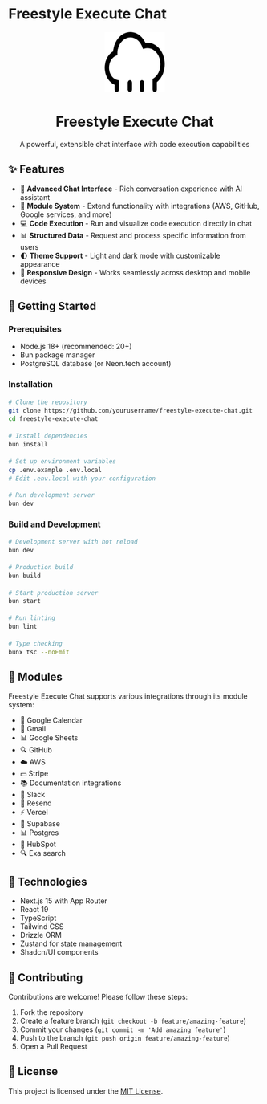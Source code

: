 # Freestyle Execute Chat

<div align="center">
  <img src="public/logo.svg" width="120" height="120" alt="Freestyle Execute Chat Logo" />
  <h1>Freestyle Execute Chat</h1>
  <p>A powerful, extensible chat interface with code execution capabilities</p>
</div>

## ✨ Features

- 💬 **Advanced Chat Interface** - Rich conversation experience with AI assistant
- 🧩 **Module System** - Extend functionality with integrations (AWS, GitHub, Google services, and more)
- 💻 **Code Execution** - Run and visualize code execution directly in chat
- 📊 **Structured Data** - Request and process specific information from users
- 🌓 **Theme Support** - Light and dark mode with customizable appearance
- 📱 **Responsive Design** - Works seamlessly across desktop and mobile devices

## 🚀 Getting Started

### Prerequisites

- Node.js 18+ (recommended: 20+)
- Bun package manager
- PostgreSQL database (or Neon.tech account)

### Installation

```bash
# Clone the repository
git clone https://github.com/yourusername/freestyle-execute-chat.git
cd freestyle-execute-chat

# Install dependencies
bun install

# Set up environment variables
cp .env.example .env.local
# Edit .env.local with your configuration

# Run development server
bun dev
```

### Build and Development

```bash
# Development server with hot reload
bun dev

# Production build
bun build

# Start production server
bun start

# Run linting
bun lint

# Type checking
bunx tsc --noEmit
```

## 🧩 Modules

Freestyle Execute Chat supports various integrations through its module system:

- 📅 Google Calendar
- 📧 Gmail
- 📊 Google Sheets
- 🔍 GitHub
- ☁️ AWS
- 💵 Stripe
- 📚 Documentation integrations
- 💬 Slack
- 📨 Resend
- ⚡ Vercel
- 💾 Supabase
- 📊 Postgres
- 📱 HubSpot
- 🔍 Exa search

## 🧠 Technologies

- Next.js 15 with App Router
- React 19
- TypeScript
- Tailwind CSS
- Drizzle ORM
- Zustand for state management
- Shadcn/UI components

## 🤝 Contributing

Contributions are welcome! Please follow these steps:

1. Fork the repository
2. Create a feature branch (`git checkout -b feature/amazing-feature`)
3. Commit your changes (`git commit -m 'Add amazing feature'`)
4. Push to the branch (`git push origin feature/amazing-feature`)
5. Open a Pull Request

## 📝 License

This project is licensed under the [MIT License](LICENSE).

